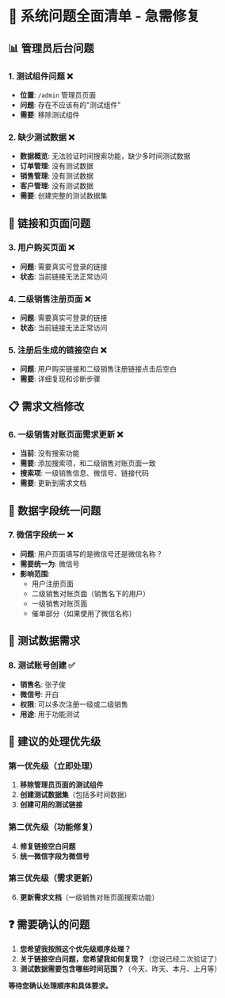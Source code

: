 # 🚨 系统问题全面清单 - 急需修复

## 📊 **管理员后台问题**

### 1. 测试组件问题 ❌
- **位置**: `/admin` 管理员页面
- **问题**: 存在不应该有的"测试组件"
- **需要**: 移除测试组件

### 2. 缺少测试数据 ❌
- **数据概览**: 无法验证时间搜索功能，缺少多时间测试数据
- **订单管理**: 没有测试数据
- **销售管理**: 没有测试数据  
- **客户管理**: 没有测试数据
- **需要**: 创建完整的测试数据集

## 🔗 **链接和页面问题**

### 3. 用户购买页面 ❌
- **问题**: 需要真实可登录的链接
- **状态**: 当前链接无法正常访问

### 4. 二级销售注册页面 ❌
- **问题**: 需要真实可登录的链接  
- **状态**: 当前链接无法正常访问

### 5. 注册后生成的链接空白 ❌
- **问题**: 用户购买链接和二级销售注册链接点击后空白
- **需要**: 详细复现和诊断步骤

## 📋 **需求文档修改**

### 6. 一级销售对账页面需求更新 ❌
- **当前**: 没有搜索功能
- **需要**: 添加搜索项，和二级销售对账页面一致
- **搜索项**: 一级销售信息、微信号、链接代码
- **需要**: 更新到需求文档

## 🔧 **数据字段统一问题**

### 7. 微信字段统一 ❌
- **问题**: 用户页面填写的是微信号还是微信名称？
- **需要统一为**: 微信号
- **影响范围**:
  - 用户注册页面
  - 二级销售对账页面（销售名下的用户）
  - 一级销售对账页面
  - 催单部分（如果使用了微信名称）

## 🧪 **测试数据需求**

### 8. 测试账号创建 ✅
- **销售名**: 张子俊
- **微信号**: 开白
- **权限**: 可以多次注册一级或二级销售
- **用途**: 用于功能测试

## 🎯 **建议的处理优先级**

### 第一优先级（立即处理）
1. **移除管理员页面的测试组件**
2. **创建测试数据集**（包括多时间数据）
3. **创建可用的测试链接**

### 第二优先级（功能修复）
4. **修复链接空白问题**
5. **统一微信字段为微信号**

### 第三优先级（需求更新）
6. **更新需求文档**（一级销售对账页面搜索功能）

## ❓ **需要确认的问题**

1. **您希望我按照这个优先级顺序处理？**
2. **关于链接空白问题，您希望我如何复现？**（您说已经二次验证了）
3. **测试数据需要包含哪些时间范围？**（今天、昨天、本月、上月等）

**等待您确认处理顺序和具体要求。**